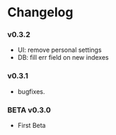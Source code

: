 # Changelog


### v0.3.2

- UI: remove personal settings
- DB: fill err field on new indexes

### v0.3.1

- bugfixes.



### BETA v0.3.0

- First Beta

